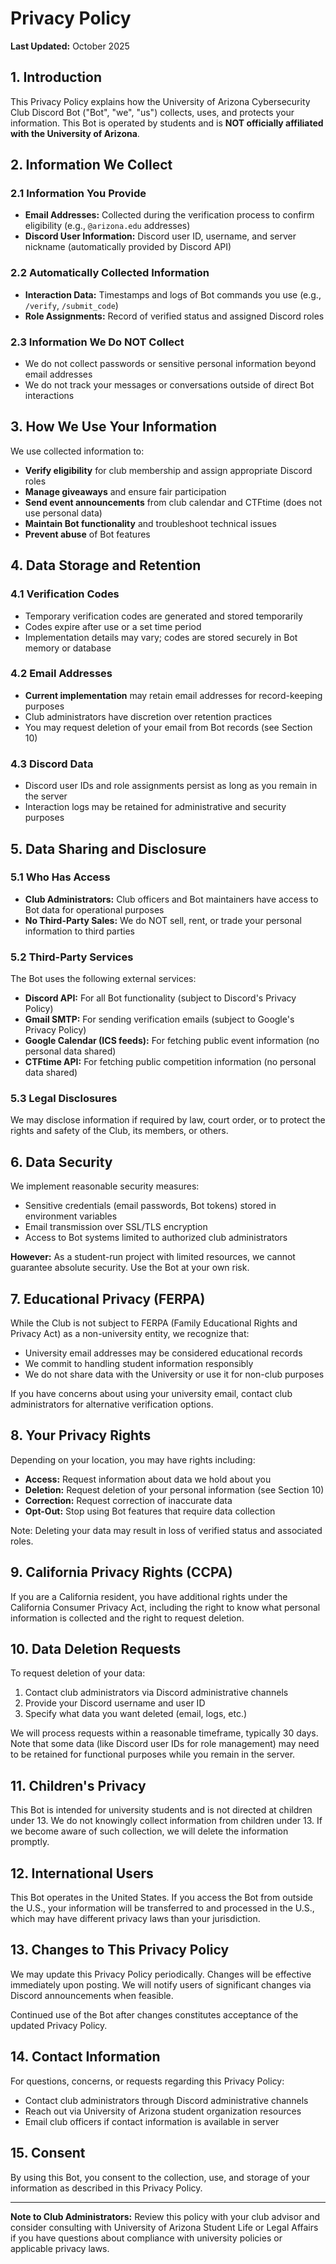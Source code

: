# Privacy Policy

**Last Updated:** October 2025

## 1. Introduction

This Privacy Policy explains how the University of Arizona Cybersecurity Club Discord Bot ("Bot", "we", "us") collects, uses, and protects your information. This Bot is operated by students and is **NOT officially affiliated with the University of Arizona**.

## 2. Information We Collect

### 2.1 Information You Provide
- **Email Addresses:** Collected during the verification process to confirm eligibility (e.g., `@arizona.edu` addresses)
- **Discord User Information:** Discord user ID, username, and server nickname (automatically provided by Discord API)

### 2.2 Automatically Collected Information
- **Interaction Data:** Timestamps and logs of Bot commands you use (e.g., `/verify`, `/submit_code`)
- **Role Assignments:** Record of verified status and assigned Discord roles

### 2.3 Information We Do NOT Collect
- We do not collect passwords or sensitive personal information beyond email addresses
- We do not track your messages or conversations outside of direct Bot interactions

## 3. How We Use Your Information

We use collected information to:
- **Verify eligibility** for club membership and assign appropriate Discord roles
- **Manage giveaways** and ensure fair participation
- **Send event announcements** from club calendar and CTFtime (does not use personal data)
- **Maintain Bot functionality** and troubleshoot technical issues
- **Prevent abuse** of Bot features

## 4. Data Storage and Retention

### 4.1 Verification Codes
- Temporary verification codes are generated and stored temporarily
- Codes expire after use or a set time period
- Implementation details may vary; codes are stored securely in Bot memory or database

### 4.2 Email Addresses
- **Current implementation** may retain email addresses for record-keeping purposes
- Club administrators have discretion over retention practices
- You may request deletion of your email from Bot records (see Section 10)

### 4.3 Discord Data
- Discord user IDs and role assignments persist as long as you remain in the server
- Interaction logs may be retained for administrative and security purposes

## 5. Data Sharing and Disclosure

### 5.1 Who Has Access
- **Club Administrators:** Club officers and Bot maintainers have access to Bot data for operational purposes
- **No Third-Party Sales:** We do NOT sell, rent, or trade your personal information to third parties

### 5.2 Third-Party Services
The Bot uses the following external services:
- **Discord API:** For all Bot functionality (subject to Discord's Privacy Policy)
- **Gmail SMTP:** For sending verification emails (subject to Google's Privacy Policy)
- **Google Calendar (ICS feeds):** For fetching public event information (no personal data shared)
- **CTFtime API:** For fetching public competition information (no personal data shared)

### 5.3 Legal Disclosures
We may disclose information if required by law, court order, or to protect the rights and safety of the Club, its members, or others.

## 6. Data Security

We implement reasonable security measures:
- Sensitive credentials (email passwords, Bot tokens) stored in environment variables
- Email transmission over SSL/TLS encryption
- Access to Bot systems limited to authorized club administrators

**However:** As a student-run project with limited resources, we cannot guarantee absolute security. Use the Bot at your own risk.

## 7. Educational Privacy (FERPA)

While the Club is not subject to FERPA (Family Educational Rights and Privacy Act) as a non-university entity, we recognize that:
- University email addresses may be considered educational records
- We commit to handling student information responsibly
- We do not share data with the University or use it for non-club purposes

If you have concerns about using your university email, contact club administrators for alternative verification options.

## 8. Your Privacy Rights

Depending on your location, you may have rights including:
- **Access:** Request information about data we hold about you
- **Deletion:** Request deletion of your personal information (see Section 10)
- **Correction:** Request correction of inaccurate data
- **Opt-Out:** Stop using Bot features that require data collection

Note: Deleting your data may result in loss of verified status and associated roles.

## 9. California Privacy Rights (CCPA)

If you are a California resident, you have additional rights under the California Consumer Privacy Act, including the right to know what personal information is collected and the right to request deletion.

## 10. Data Deletion Requests

To request deletion of your data:
1. Contact club administrators via Discord administrative channels
2. Provide your Discord username and user ID
3. Specify what data you want deleted (email, logs, etc.)

We will process requests within a reasonable timeframe, typically 30 days. Note that some data (like Discord user IDs for role management) may need to be retained for functional purposes while you remain in the server.

## 11. Children's Privacy

This Bot is intended for university students and is not directed at children under 13. We do not knowingly collect information from children under 13. If we become aware of such collection, we will delete the information promptly.

## 12. International Users

This Bot operates in the United States. If you access the Bot from outside the U.S., your information will be transferred to and processed in the U.S., which may have different privacy laws than your jurisdiction.

## 13. Changes to This Privacy Policy

We may update this Privacy Policy periodically. Changes will be effective immediately upon posting. We will notify users of significant changes via Discord announcements when feasible.

Continued use of the Bot after changes constitutes acceptance of the updated Privacy Policy.

## 14. Contact Information

For questions, concerns, or requests regarding this Privacy Policy:
- Contact club administrators through Discord administrative channels
- Reach out via University of Arizona student organization resources
- Email club officers if contact information is available in server

## 15. Consent

By using this Bot, you consent to the collection, use, and storage of your information as described in this Privacy Policy.

---

**Note to Club Administrators:** Review this policy with your club advisor and consider consulting with University of Arizona Student Life or Legal Affairs if you have questions about compliance with university policies or applicable privacy laws.
